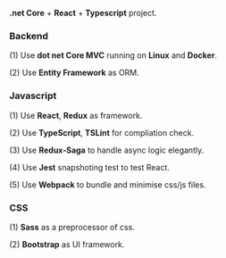**.net Core** + **React** + **Typescript** project.

### Backend

(1) Use **dot net Core MVC** running on **Linux** and **Docker**.

(2) Use **Entity Framework** as ORM.

### Javascript
(1) Use **React**, **Redux** as framework.

(2) Use **TypeScript**, **TSLint** for compliation check.

(3) Use **Redux-Saga** to handle async logic elegantly.

(4) Use **Jest** snapshoting test to test React.

(5) Use **Webpack** to bundle and minimise css/js files.

### CSS
(1) **Sass** as a preprocessor of css.

(2) **Bootstrap** as UI framework.